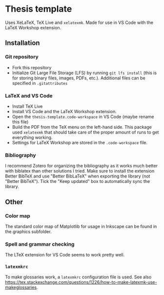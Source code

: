 # Thesis template

Uses XeLaTeX, TeX Live and `xelatexmk`. Made for use in VS Code with the LaTeX Workshop extension.

## Installation

### Git repository
* Fork this repository
* Initialize Git Large File Storage (LFS) by running `git lfs install` (this is for storing binary files, images, PDFs, etc.). Additional files can be specified in `.gitattributes`


### LaTeX and VS Code
* Install TeX Live
* Install VS Code and the LaTeX Workshop extension.
* Open the `thesis-template.code-workspace` in VS Code (maybe rename this file)
* Build the PDF from the TeX menu on the left-hand side. This package used `xelatexmk` that should take care of the proper amount of runs to get everything working.
* Settings for LaTeX Workshop are stored in the `.code-workspace` file.

### Bibliography
I recommend Zotero for organizing the bibliography as it works much better with biblatex than other solutions I tried. Make sure to install the extension Better BibTeX and use "Better BibLaTeX" when exporting the library (not "Better BibTeX"). Tick the "Keep updated" box to automatically sync the library.

## Other
### Color map
The standard color map of Matplotlib for usage in Inkscape can be found in the graphics subfolder.

### Spell and grammar checking
The LTeX extension for VS Code seems to work pretty well.

### `latexmkrc`
To make glossaries work, a `latexmkrc` configuration file is used. See also https://tex.stackexchange.com/questions/1226/how-to-make-latexmk-use-makeglossaries.